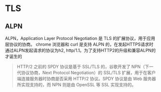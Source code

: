 # TLS

## ALPN
ALPN，Application Layer Protocol Negotiation 是 TLS 的扩展协议，用于应用层协议的协商。
chrome 浏览器和 curl 是支持 ALPN 的，在发起HTTPS请求时通过ALPN发起请求的协议为h2, http/1.1。为了支持HTTP2的升级和兼容ALPN的才诞生的

> HTTP/2 之前的 SPDY 协议是基于 SSL/TLS 的，谷歌开发了 NPN（下一代协议协商，Next Protocol Negotiation）的 SSL/TLS 扩展，用于在客户端连接服务器时协商是否采用 HTTP/2 协议。SPDY 协议是由 Web 服务器所实现支持的，而 NPN 则是由 OpenSSL 等 SSL 实现支持的。